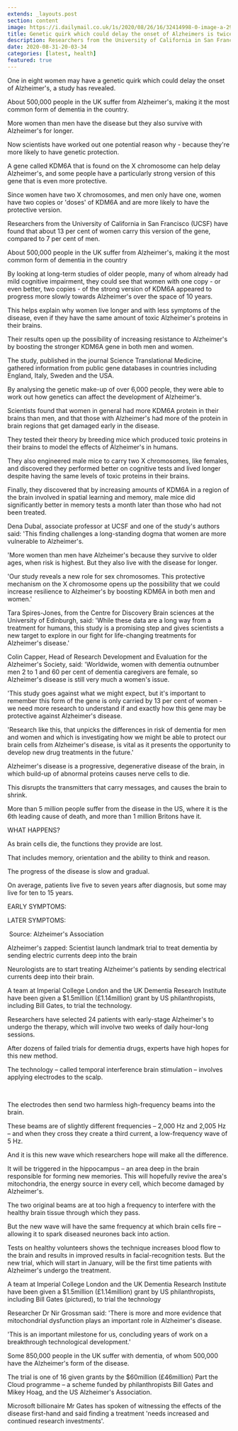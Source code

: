 ```yaml
---
extends: _layouts.post
section: content
image: https://i.dailymail.co.uk/1s/2020/08/26/16/32414998-0-image-a-29_1598454727356.jpg 
title: Genetic quirk which could delay the onset of Alzheimers is twice as common in women 
description: Researchers from the University of California in San Francisco (UCSF) have found that about 13 per cent of women carry the gene, compared to 7 per cent of men. 
date: 2020-08-31-20-03-34 
categories: [latest, health] 
featured: true 
--- 
```

One in eight women may have a genetic quirk which could delay the onset of Alzheimer's, a study has revealed.

About 500,000 people in the UK suffer from Alzheimer's, making it the most common form of dementia in the country.

More women than men have the disease but they also survive with Alzheimer's for longer.

Now scientists have worked out one potential reason why - because they're more likely to have genetic protection.

A gene called KDM6A that is found on the X chromosome can help delay Alzheimer's, and some people have a particularly strong version of this gene that is even more protective.

Since women have two X chromosomes, and men only have one, women have two copies or 'doses' of KDM6A and are more likely to have the protective version.

Researchers from the University of California in San Francisco (UCSF) have found that about 13 per cent of women carry this version of the gene, compared to 7 per cent of men.

About 500,000 people in the UK suffer from Alzheimer's, making it the most common form of dementia in the country

By looking at long-term studies of older people, many of whom already had mild cognitive impairment, they could see that women with one copy - or even better, two copies - of the strong version of KDM6A appeared to progress more slowly towards Alzheimer's over the space of 10 years.

This helps explain why women live longer and with less symptoms of the disease, even if they have the same amount of toxic Alzheimer's proteins in their brains.

Their results open up the possibility of increasing resistance to Alzheimer's by boosting the stronger KDM6A gene in both men and women.

The study, published in the journal Science Translational Medicine, gathered information from public gene databases in countries including England, Italy, Sweden and the USA.

By analysing the genetic make-up of over 6,000 people, they were able to work out how genetics can affect the development of Alzheimer's.

Scientists found that women in general had more KDM6A protein in their brains than men, and that those with Alzheimer's had more of the protein in brain regions that get damaged early in the disease.

They tested their theory by breeding mice which produced toxic proteins in their brains to model the effects of Alzheimer's in humans.

They also engineered male mice to carry two X chromosomes, like females, and discovered they performed better on cognitive tests and lived longer despite having the same levels of toxic proteins in their brains.

Finally, they discovered that by increasing amounts of KDM6A in a region of the brain involved in spatial learning and memory, male mice did significantly better in memory tests a month later than those who had not been treated.

Dena Dubal, associate professor at UCSF and one of the study's authors said: 'This finding challenges a long-standing dogma that women are more vulnerable to Alzheimer's.

'More women than men have Alzheimer's because they survive to older ages, when risk is highest. But they also live with the disease for longer.

'Our study reveals a new role for sex chromosomes. This protective mechanism on the X chromosome opens up the possibility that we could increase resilience to Alzheimer's by boosting KDM6A in both men and women.' 

Tara Spires-Jones, from the Centre for Discovery Brain sciences at the University of Edinburgh, said: 'While these data are a long way from a treatment for humans, this study is a promising step and gives scientists a new target to explore in our fight for life-changing treatments for Alzheimer's disease.' 

Colin Capper, Head of Research Development and Evaluation for the Alzheimer's Society, said: 'Worldwide, women with dementia outnumber men 2 to 1 and 60 per cent of dementia caregivers are female, so Alzheimer's disease is still very much a women's issue.

'This study goes against what we might expect, but it's important to remember this form of the gene is only carried by 13 per cent of women - we need more research to understand if and exactly how this gene may be protective against Alzheimer's disease.

'Research like this, that unpicks the differences in risk of dementia for men and women and which is investigating how we might be able to protect our brain cells from Alzheimer's disease, is vital as it presents the opportunity to develop new drug treatments in the future.' 

Alzheimer's disease is a progressive, degenerative disease of the brain, in which build-up of abnormal proteins causes nerve cells to die.

This disrupts the transmitters that carry messages, and causes the brain to shrink. 

More than 5 million people suffer from the disease in the US, where it is the 6th leading cause of death, and more than 1 million Britons have it.

WHAT HAPPENS?

As brain cells die, the functions they provide are lost. 

That includes memory, orientation and the ability to think and reason. 

The progress of the disease is slow and gradual. 

On average, patients live five to seven years after diagnosis, but some may live for ten to 15 years.

EARLY SYMPTOMS:

LATER SYMPTOMS:

 Source: Alzheimer's Association

Alzheimer's zapped: Scientist launch landmark trial to treat dementia by sending electric currents deep into the brain

Neurologists are to start treating Alzheimer's patients by sending electrical currents deep into their brain.

A team at Imperial College London and the UK Dementia Research Institute have been given a $1.5million (£1.14million) grant by US philanthropists, including Bill Gates, to trial the technology.

Researchers have selected 24 patients with early-stage Alzheimer's to undergo the therapy, which will involve two weeks of daily hour-long sessions.

After dozens of failed trials for dementia drugs, experts have high hopes for this new method.

The technology – called temporal interference brain stimulation – involves applying electrodes to the scalp.

 

The electrodes then send two harmless high-frequency beams into the brain.

These beams are of slightly different frequencies – 2,000 Hz and 2,005 Hz – and when they cross they create a third current, a low-frequency wave of 5 Hz.

And it is this new wave which researchers hope will make all the difference.

It will be triggered in the hippocampus – an area deep in the brain responsible for forming new memories. This will hopefully revive the area's mitochondria, the energy source in every cell, which become damaged by Alzheimer's.

The two original beams are at too high a frequency to interfere with the healthy brain tissue through which they pass.

But the new wave will have the same frequency at which brain cells fire – allowing it to spark diseased neurones back into action.

Tests on healthy volunteers shows the technique increases blood flow to the brain and results in improved results in facial-recognition tests. But the new trial, which will start in January, will be the first time patients with Alzheimer's undergo the treatment.

A team at Imperial College London and the UK Dementia Research Institute have been given a $1.5million (£1.14million) grant by US philanthropists, including Bill Gates (pictured), to trial the technology

Researcher Dr Nir Grossman said: 'There is more and more evidence that mitochondrial dysfunction plays an important role in Alzheimer's disease.

'This is an important milestone for us, concluding years of work on a breakthrough technological development.'

Some 850,000 people in the UK suffer with dementia, of whom 500,000 have the Alzheimer's form of the disease.

The trial is one of 16 given grants by the $60million (£46million) Part the Cloud programme – a scheme funded by philanthropists Bill Gates and Mikey Hoag, and the US Alzheimer's Association.

Microsoft billionaire Mr Gates has spoken of witnessing the effects of the disease first-hand and said finding a treatment 'needs increased and continued research investments'.

